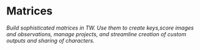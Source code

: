 # Matrices

_Build sophisticated matrices in TW. Use them to create keys,score images and observations, manage projects, and streamline creation of custom outputs and sharing of characters._

